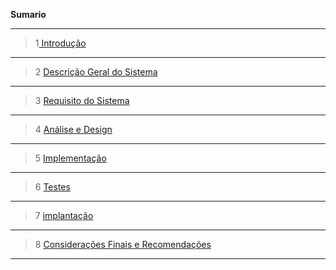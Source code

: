 **Sumario**  
***
>1[ Introdução](https://github.com/guimaraesprogramador/Apresentar-a-Peste-negra-na-europa./blob/master/documentos/Introdu%C3%A7%C3%A3o/Introdu%C3%A7%C3%A3o.md " Introdução")
***
>2 [Descrição Geral do Sistema](https://github.com/guimaraesprogramador/Apresentar-a-Peste-negra-na-europa./blob/master/documentos/Descri%C3%A7%C3%A3o%20Geral%20do%20Sistema/Descri%C3%A7%C3%A3o%20Geral%20do%20Sistema.md "Descrição Geral do Sistema")
***
>3 [ Requisito do Sistema](https://github.com/guimaraesprogramador/Apresentar-a-Peste-negra-na-europa./blob/master/documentos/Requisito%20do%20Sistema/Requisito%20do%20Sistema.md " Requisito do Sistema")
***
>4 [Análise e Design]( https://github.com/guimaraesprogramador/Apresentar-a-Peste-negra-na-europa./blob/master/documentos/An%C3%A1lise%20e%20Design/An%C3%A1lise%20e%20Design.md "Análise e Design")
***
>5 [Implementação](https://github.com/guimaraesprogramador/Apresentar-a-Peste-negra-na-europa./blob/master/documentos/Implementa%C3%A7%C3%A3o/Implementa%C3%A7%C3%A3o.md)
***
>6 [Testes](https://github.com/guimaraesprogramador/Apresentar-a-Peste-negra-na-europa./blob/master/documentos/Testes/Testes.md) 
***
>7 [implantação](https://github.com/guimaraesprogramador/Apresentar-a-Peste-negra-na-europa./tree/master/documentos/implanta%C3%A7%C3%A3o/implanta%C3%A7%C3%A3o.md)
***
>8 [Considerações Finais e Recomendações](https://github.com/guimaraesprogramador/Apresentar-a-Peste-negra-na-europa./tree/master/documentos/Considera%C3%A7%C3%B5es%20Finais%20e%20Reomenda%C3%A7%C3%B5es/Considera%C3%A7%C3%B5es%20Finais%20e%20Reomenda%C3%A7%C3%B5es.md) 
***










